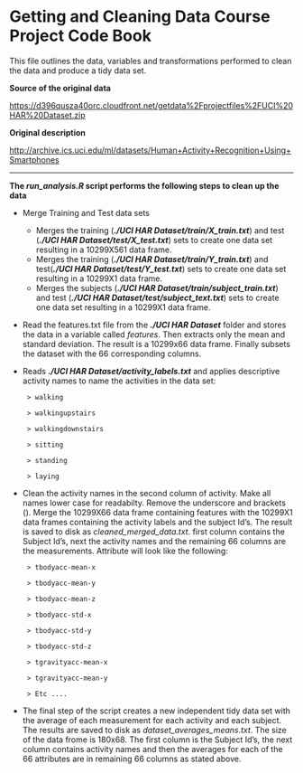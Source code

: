Getting and Cleaning Data Course Project Code Book
===================================================

This file outlines the data, variables and transformations performed to clean the data and produce a tidy data set.

**Source of the original data** 

https://d396qusza40orc.cloudfront.net/getdata%2Fprojectfiles%2FUCI%20HAR%20Dataset.zip

**Original description** 

http://archive.ics.uci.edu/ml/datasets/Human+Activity+Recognition+Using+Smartphones

****************

**The _run_analysis.R_ script performs the following steps to clean up the data**

* Merge Training and Test data sets
   * Merges the training (**_./UCI HAR Dataset/train/X_train.txt_**) and test (**_./UCI HAR Dataset/test/X_test.txt_**) sets to create one data set resulting in a 10299X561 data frame.
   * Merges the training (**_./UCI HAR Dataset/train/Y_train.txt_**) and test(**_./UCI HAR Dataset/test/Y_test.txt_**) sets to create one data set resulting in a 10299X1 data frame.
   * Merges the subjects (**_./UCI HAR Dataset/train/subject_train.txt_**) and test (**_./UCI HAR Dataset/test/subject_text.txt_**) sets to create one data set resulting in a 10299X1 data frame.

* Read the features.txt file from the **_./UCI HAR Dataset_** folder and stores the data in a variable called *features*. Then extracts only the mean and standard deviation. The result is a 10299x66 data frame. Finally subsets the dataset with the 66 corresponding columns.


* Reads **_./UCI HAR Dataset/activity_labels.txt_** and applies descriptive activity names to name the activities in the data set:

       > walking
        
       > walkingupstairs
        
       > walkingdownstairs
        
       > sitting
        
       > standing
        
       > laying

* Clean the activity names in the second column of activity. Make all names lower case for readabilty. Remove the underscore and brackets ().  Merge the 10299X66 data frame containing features with the 10299X1 data frames containing the activity labels and the subject Id’s.  The result is saved to disk as *cleaned_merged_data.txt*. first column contains the Subject Id’s, next the activity names and the remaining 66 columns are the measurements.  Attribute will look like the following:


       > tbodyacc-mean-x 
        
       > tbodyacc-mean-y 
        
       > tbodyacc-mean-z 
        
       > tbodyacc-std-x 
        
       > tbodyacc-std-y 
        
       > tbodyacc-std-z 
        
       > tgravityacc-mean-x 
        
       > tgravityacc-mean-y
       
       > Etc ....


*  The final step of the script creates a new independent tidy data set with the average of each measurement for each activity and each subject. The results are saved to disk as *dataset_averages_means.txt*.  The size of the data frome is 180x68.  The first column is the Subject Id’s, the next column contains activity names and then the averages for each of the 66 attributes are in remaining 66 columns as stated above.

